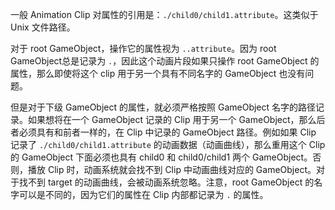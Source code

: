 一般 Animation Clip 对属性的引用是：```./child0/child1.attribute```。这类似于 Unix 文件路径。

对于 root GameObject，操作它的属性视为 ```..attribute```。因为 root GameObject总是记录为 ```.```，因此这个动画片段如果只操作 root GameObject 的属性，那么即使将这个 clip 用于另一个具有不同名字的 GameObject 也没有问题。

但是对于下级 GameObject 的属性，就必须严格按照 GameObject 名字的路径记录。如果想将在一个 GameObject 记录的 Clip 用于另一个 GameObject，那么后者必须具有和前者一样的，在 Clip 中记录的 GameObject 路径。例如如果 Clip 记录了 ```./child0/child1.attribute``` 的动画数据（动画曲线），那么重用这个 Clip 的 GameObject 下面必须也具有 child0 和 child0/child1 两个 GameObject。否则，播放 Clip 时，动画系统就会找不到 Clip 中动画曲线对应的 GameObject。对于找不到 target 的动画曲线，会被动画系统忽略。注意，root GameObject 的名字可以是不同的，因为它们的属性在 Clip 内部都记录为 ```.``` 的属性。

